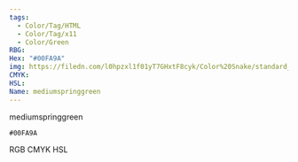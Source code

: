 ```yaml
---
tags:
  - Color/Tag/HTML
  - Color/Tag/x11
  - Color/Green
RBG: 
Hex: "#00FA9A"
img: https://filedn.com/l0hpzxl1f01yT7GHxtF8cyk/Color%20Snake/standard_csv_to_svg/#00FA9A.svg
CMYK: 
HSL: 
Name: mediumspringgreen
---
```

mediumspringgreen
```palette
#00FA9A
```
RGB
CMYK
HSL
